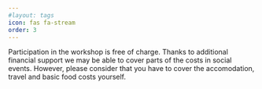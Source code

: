 ```yaml
---
#layout: tags
icon: fas fa-stream
order: 3
---
```


Participation in the workshop is free of charge. Thanks to additional financial support we may be able to cover parts of the costs in social events. However, please consider that you have to cover the accomodation, travel and basic food costs yourself.